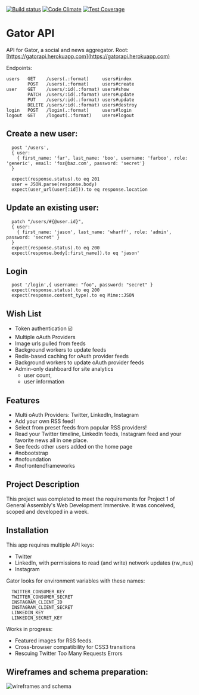 [![Build status][ci-image]][ci-url] [![Code Climate][cc-climate-image]][cc-climate-url] [![Test Coverage][cc-coverage-image]][cc-coverage-url]

# Gator API

API for Gator, a social and news aggregator. Root: [https://gatorapi.herokuapp.com](https://gatorapi.herokuapp.com)

Endpoints: 

    users   GET    /users(.:format)     users#index
            POST   /users(.:format)     users#create
    user    GET    /users/:id(.:format) users#show
            PATCH  /users/:id(.:format) users#update
            PUT    /users/:id(.:format) users#update
            DELETE /users/:id(.:format) users#destroy
    login   POST   /login(.:format)     users#login
    logout  GET    /logout(.:format)    users#logout

## Create a new user:

      post '/users',
      { user:
        { first_name: 'far', last_name: 'boo', username: 'farboo', role: 'generic', email: 'foz@baz.com', password: 'secret'}
      }

      expect(response.status).to eq 201
      user = JSON.parse(response.body)
      expect(user_url(user[:id])).to eq response.location

## Update an existing user: 

      patch "/users/#{@user.id}",
      { user: 
        { first_name: 'jason', last_name: 'wharff', role: 'admin', password: 'secret' }
      }
      expect(response.status).to eq 200
      expect(response.body[:first_name]).to eq 'jason'

## Login

      post '/login',{ username: "foo", password: "secret" }
      expect(response.status).to eq 200
      expect(response.content_type).to eq Mime::JSON


## Wish List

* Token authentication :ballot_box_with_check:
* Multiple oAuth Providers
* Image urls pulled from feeds
* Background workers to update feeds
* Redis-based caching for oAuth provider feeds
* Background workers to update oAuth provider feeds
* Admin-only dashboard for site analytics
  * user count,
  * user information

Features
-----------
* Multi oAuth Providers: Twitter, LinkedIn, Instagram
* Add your own RSS feed!
* Select from preset feeds from popular RSS providers!
* Read your Twitter timeline, LinkedIn feeds, Instagram feed and your favorite news all in one place.
* See feeds other users added on the home page
* #nobootstrap
* #nofoundation
* #nofrontendframeworks

Project Description
---------
This project was completed to meet the requirements for Project 1 of General Assembly's Web Development Immersive. It was conceived, scoped and developed in a week. 

Installation
--------
This app requires multiple API keys: 

* Twitter
* LinkedIn, with permissions to read (and write) network updates (rw_nus)
* Instagram

Gator looks for environment variables with these names:

      TWITTER_CONSUMER_KEY
      TWITTER_CONSUMER_SECRET
      INSTAGRAM_CLIENT_ID
      INSTAGRAM_CLIENT_SECRET
      LINKEDIN_KEY
      LINKEDIN_SECRET_KEY

Works in progress: 

* Featured images for RSS feeds.
* Cross-browser compatibility for CSS3 transitions
* Rescuing Twitter Too Many Requests Errors


Wireframes and schema preparation:
----------------
![wireframes and schema](/docs/whiteboard-notes.jpg "Whiteboard notes")


[ci-image]: https://travis-ci.org/fishermanswharff/GatorApi.svg?branch=master
[ci-url]: https://travis-ci.org/fishermanswharff/GatorApi

[cc-climate-image]: https://codeclimate.com/github/fishermanswharff/GatorApi/badges/gpa.svg
[cc-climate-url]: https://codeclimate.com/github/fishermanswharff/GatorApi

[cc-coverage-image]: https://codeclimate.com/github/fishermanswharff/GatorApi/badges/coverage.svg
[cc-coverage-url]: https://codeclimate.com/github/fishermanswharff/GatorApi



